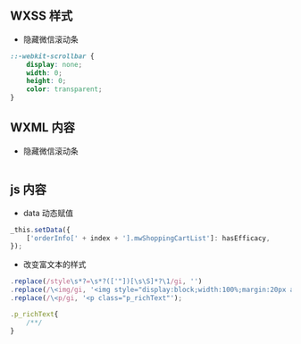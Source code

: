 ## WXSS 样式

-   隐藏微信滚动条

```css
::-webkit-scrollbar {
    display: none;
    width: 0;
    height: 0;
    color: transparent;
}
```

## WXML 内容

-   隐藏微信滚动条

```html

```

## js 内容

-   data 动态赋值

```javascript
_this.setData({
    ['orderInfo[' + index + '].mwShoppingCartList']: hasEfficacy,
});
```

- 改变富文本的样式

```javascript
.replace(/style\s*?=\s*?(['"])[\s\S]*?\1/gi, '')
.replace(/\<img/gi, '<img style="display:block;width:100%;margin:20px auto;"')
.replace(/\<p/gi, '<p class="p_richText"');
```

```javascript
.p_richText{
	/**/
}
```


